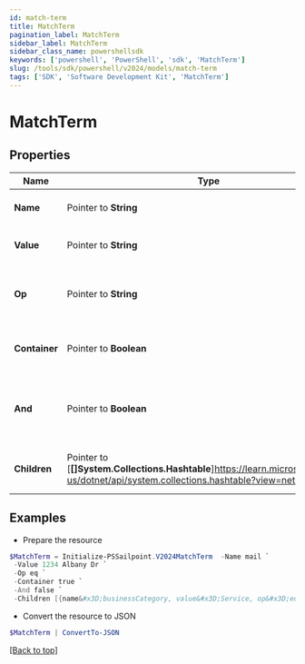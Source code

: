 ```yaml
---
id: match-term
title: MatchTerm
pagination_label: MatchTerm
sidebar_label: MatchTerm
sidebar_class_name: powershellsdk
keywords: ['powershell', 'PowerShell', 'sdk', 'MatchTerm'] 
slug: /tools/sdk/powershell/v2024/models/match-term
tags: ['SDK', 'Software Development Kit', 'MatchTerm']
---
```



# MatchTerm

## Properties

Name | Type | Description | Notes
------------ | ------------- | ------------- | -------------
**Name** |  Pointer to **String** | The attribute name | [optional] 
**Value** |  Pointer to **String** | The attribute value | [optional] 
**Op** |  Pointer to **String** | The operator between name and value | [optional] 
**Container** |  Pointer to **Boolean** | If it is a container or a real match term | [optional] [default to $false]
**And** |  Pointer to **Boolean** | If it is AND logical operator for the children match terms | [optional] [default to $false]
**Children** |  Pointer to [**[]System.Collections.Hashtable**]https://learn.microsoft.com/en-us/dotnet/api/system.collections.hashtable?view=net-9.0 | The children under this match term | [optional] 

## Examples

- Prepare the resource
```powershell
$MatchTerm = Initialize-PSSailpoint.V2024MatchTerm  -Name mail `
 -Value 1234 Albany Dr `
 -Op eq `
 -Container true `
 -And false `
 -Children [{name&#x3D;businessCategory, value&#x3D;Service, op&#x3D;eq, container&#x3D;false, and&#x3D;false, children&#x3D;null}]
```

- Convert the resource to JSON
```powershell
$MatchTerm | ConvertTo-JSON
```


[[Back to top]](#) 

